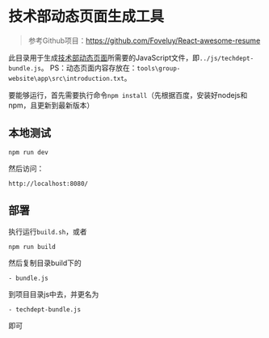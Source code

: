 # 技术部动态页面生成工具

> 参考Github项目：https://github.com/Foveluy/React-awesome-resume

此目录用于生成[技术部动态页面](https://github.com/NJUTianJian/NJUTianJian.github.io/blob/master/Group-Website.html)所需要的JavaScript文件，即`../js/techdept-bundle.js`。
PS：动态页面内容存放在：`tools\group-website\app\src\introduction.txt`。

要能够运行，首先需要执行命令`npm install`（先根据百度，安装好nodejs和npm，且更新到最新版本）

本地测试
-------
```
npm run dev
```

然后访问：
```
http://localhost:8080/
```

部署
-------

执行运行`build.sh`，或者

```
npm run build
```

然后复制目录build下的
```
- bundle.js
```
到项目目录js中去，并更名为

```
- techdept-bundle.js
```

即可